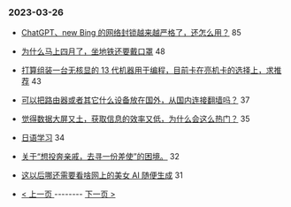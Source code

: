 ### 2023-03-26 
- [ChatGPT、new Bing 的网络封锁越来越严格了，还怎么用？](https://www.v2ex.com/t/927207) 85
- [为什么马上四月了，坐地铁还要戴口罩](https://www.v2ex.com/t/927226) 48
- [打算组装一台无核显的 13 代机器用于编程，目前卡在亮机卡的选择上，求推荐](https://www.v2ex.com/t/927251) 43
- [可以把路由器或者其它什么设备放在国外，从国内连接翻墙吗？](https://www.v2ex.com/t/927183) 37
- [觉得数据大屏又土，获取信息的效率又低，为什么会这么热门？](https://www.v2ex.com/t/927179) 35
- [日语学习](https://www.v2ex.com/t/927221) 34
- [关于“想投奔亲戚，去寻一份差使”的困境。](https://www.v2ex.com/t/927252) 32
- [这以后哪还需要看啥网上的美女 AI 随便生成](https://www.v2ex.com/t/927232) 31 

- [ < 上一页 ](https://github.com/able8/v2ex-hot-record/blob/master/2023-03-25.md) -------- [ 下一页 > ](https://github.com/able8/v2ex-hot-record/blob/master/2023-03-27.md)